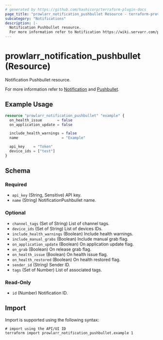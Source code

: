 ```yaml
---
# generated by https://github.com/hashicorp/terraform-plugin-docs
page_title: "prowlarr_notification_pushbullet Resource - terraform-provider-prowlarr"
subcategory: "Notifications"
description: |-
  Notification Pushbullet resource.
  For more information refer to Notification https://wiki.servarr.com/prowlarr/settings#connect and Pushbullet https://wiki.servarr.com/prowlarr/supported#pushbullet.
---
```


# prowlarr_notification_pushbullet (Resource)

<!-- subcategory:Notifications -->Notification Pushbullet resource.
For more information refer to [Notification](https://wiki.servarr.com/prowlarr/settings#connect) and [Pushbullet](https://wiki.servarr.com/prowlarr/supported#pushbullet).

## Example Usage

```terraform
resource "prowlarr_notification_pushbullet" "example" {
  on_health_issue       = false
  on_application_update = false

  include_health_warnings = false
  name                    = "Example"

  api_key    = "Token"
  device_ids = ["test"]
}
```

<!-- schema generated by tfplugindocs -->
## Schema

### Required

- `api_key` (String, Sensitive) API key.
- `name` (String) NotificationPushbullet name.

### Optional

- `channel_tags` (Set of String) List of channel tags.
- `device_ids` (Set of String) List of devices IDs.
- `include_health_warnings` (Boolean) Include health warnings.
- `include_manual_grabs` (Boolean) Include manual grab flag.
- `on_application_update` (Boolean) On application update flag.
- `on_grab` (Boolean) On release grab flag.
- `on_health_issue` (Boolean) On health issue flag.
- `on_health_restored` (Boolean) On health restored flag.
- `sender_id` (String) Sender ID.
- `tags` (Set of Number) List of associated tags.

### Read-Only

- `id` (Number) Notification ID.

## Import

Import is supported using the following syntax:

```shell
# import using the API/UI ID
terraform import prowlarr_notification_pushbullet.example 1
```
